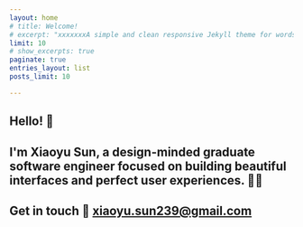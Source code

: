 ```yaml
---
layout: home
# title: Welcome!
# excerpt: "xxxxxxxA simple and clean responsive Jekyll theme for words and photos."
limit: 10
# show_excerpts: true
paginate: true
entries_layout: list
posts_limit: 10

---
```




## Hello!   :wave:
## I'm **Xiaoyu Sun**, a design-minded graduate software engineer focused on building beautiful interfaces and perfect user experiences. :woman_technologist:


## Get in touch :handshake: xiaoyu.sun239@gmail.com